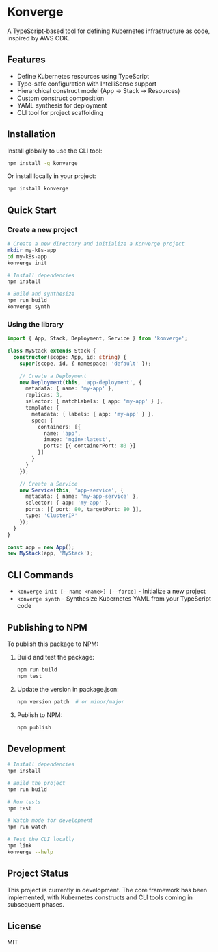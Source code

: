# Konverge

A TypeScript-based tool for defining Kubernetes infrastructure as code, inspired by AWS CDK.

## Features

- Define Kubernetes resources using TypeScript
- Type-safe configuration with IntelliSense support
- Hierarchical construct model (App → Stack → Resources)
- Custom construct composition
- YAML synthesis for deployment
- CLI tool for project scaffolding

## Installation

Install globally to use the CLI tool:

```bash
npm install -g konverge
```

Or install locally in your project:

```bash
npm install konverge
```

## Quick Start

### Create a new project

```bash
# Create a new directory and initialize a Konverge project
mkdir my-k8s-app
cd my-k8s-app
konverge init

# Install dependencies
npm install

# Build and synthesize
npm run build
konverge synth
```

### Using the library

```typescript
import { App, Stack, Deployment, Service } from 'konverge';

class MyStack extends Stack {
  constructor(scope: App, id: string) {
    super(scope, id, { namespace: 'default' });

    // Create a Deployment
    new Deployment(this, 'app-deployment', {
      metadata: { name: 'my-app' },
      replicas: 3,
      selector: { matchLabels: { app: 'my-app' } },
      template: {
        metadata: { labels: { app: 'my-app' } },
        spec: {
          containers: [{
            name: 'app',
            image: 'nginx:latest',
            ports: [{ containerPort: 80 }]
          }]
        }
      }
    });

    // Create a Service
    new Service(this, 'app-service', {
      metadata: { name: 'my-app-service' },
      selector: { app: 'my-app' },
      ports: [{ port: 80, targetPort: 80 }],
      type: 'ClusterIP'
    });
  }
}

const app = new App();
new MyStack(app, 'MyStack');
```

## CLI Commands

- `konverge init [--name <name>] [--force]` - Initialize a new project
- `konverge synth` - Synthesize Kubernetes YAML from your TypeScript code

## Publishing to NPM

To publish this package to NPM:

1. Build and test the package:
   ```bash
   npm run build
   npm test
   ```

2. Update the version in package.json:
   ```bash
   npm version patch  # or minor/major
   ```

3. Publish to NPM:
   ```bash
   npm publish
   ```

## Development

```bash
# Install dependencies
npm install

# Build the project
npm run build

# Run tests
npm test

# Watch mode for development
npm run watch

# Test the CLI locally
npm link
konverge --help
```

## Project Status

This project is currently in development. The core framework has been implemented, with Kubernetes constructs and CLI tools coming in subsequent phases.

## License

MIT